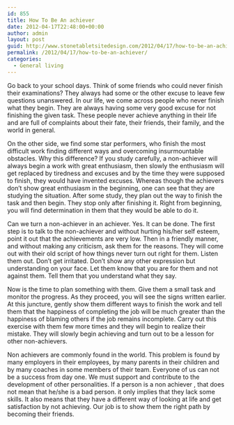 ```yaml
---
id: 855
title: How To Be An achiever
date: 2012-04-17T22:48:00+00:00
author: admin
layout: post
guid: http://www.stonetabletsitedesign.com/2012/04/17/how-to-be-an-achiever/
permalink: /2012/04/17/how-to-be-an-achiever/
categories:
  - General living
---
```

Go back to your school days. Think of some friends who could never finish their examinations? They always had some or the other excuse to leave few questions unanswered. In our life, we come across people who never finish what they begin. They are always having some very good excuse for not finishing the given task. These people never achieve anything in their life and are full of complaints about their fate, their friends, their family, and the world in general.

On the other side, we find some star performers, who finish the most difficult work finding different ways and overcoming insurmountable obstacles. Why this difference? If you study carefully, a non-achiever will always begin a work with great enthusiasm, then slowly the enthusiasm will get replaced by tiredness and excuses and by the time they were supposed to finish, they would have invented excuses. Whereas though the achievers don&#8217;t show great enthusiasm in the beginning, one can see that they are studying the situation. After some study, they plan out the way to finish the task and then begin. They stop only after finishing it. Right from beginning, you will find determination in them that they would be able to do it.

Can we turn a non-achiever in an achiever. Yes. It can be done. The first step is to talk to the non-achiever and without hurting his/her self esteem, point it out that the achievements are very low. Then in a friendly manner, and without making any criticism, ask them for the reasons. They will come out with their old script of how things never turn out right for them. Listen them out. Don&#8217;t get irritated. Don&#8217;t show any other expression but understanding on your face. Let them know that you are for them and not against them. Tell them that you understand what they say.

Now is the time to plan something with them. Give them a small task and monitor the progress. As they proceed, you will see the signs written earlier. At this juncture, gently show them different ways to finish the work and tell them that the happiness of completing the job will be much greater than the happiness of blaming others if the job remains incomplete. Carry out this exercise with them few more times and they will begin to realize their mistake. They will slowly begin achieving and turn out to be a lesson for other non-achievers.

Non achievers are commonly found in the world. This problem is found by many employers in their employees, by many parents in their children and by many coaches in some members of their team. Everyone of us can not be a success from day one. We must support and contribute to the development of other personalities. If a person is a non achiever , that does not mean that he/she is a bad person. it only implies that they lack some skills. It also means that they have a different way of looking at life and get satisfaction by not achieving. Our job is to show them the right path by becoming their friends.